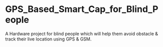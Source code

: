 # GPS_Based_Smart_Cap_for_Blind_People
A Hardware project for blind people which will help them avoid obstacle &amp; track their live location using GPS &amp; GSM.
